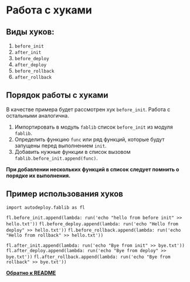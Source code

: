 # Работа с хуками

## Виды хуков:
1. `before_init`
2. `after_init` 
3. `before_deploy`
4. `after_deploy`
5. `before_rollback`
6. `after_rollback`


## Порядок работы с хуками
В качестве примера будет рассмотрен хук `before_init`. Работа с остальными аналогична.
1. Импортировать в модуль `fablib` список `before_init` из модуля `fablib`. 
2. Определить функцию `func` или ряд функций, которые будут запущены перед выполнением `init`.
3. Добавить нужные функции в список вызовом `fablib.before_init.append(func)`.

**При добавлении нескольких функций в список следует помнить о порядке их выполнения.**

## Пример использования хуков

`import autodeploy.fablib as fl`

`fl.before_init.append(lambda: run('echo "hello from before init" >> hello.txt'))`
`fl.before_deploy.append(lambda: run('echo "Hello from deploy" >> hello.txt'))`
`fl.before_rollback.append(lambda: run('echo "Hello from rollback" >> hello.txt'))`

`fl.after_init.append(lambda: run('echo "Bye from init" >> bye.txt'))`
`fl.after_deploy.append(lambda: run('echo "Bye from deploy" >> bye.txt'))`
`fl.after_rollback.append(lambda: run('echo "Bye from rollback" >> bye.txt'))`


**[Обратно к README](../README.md)**